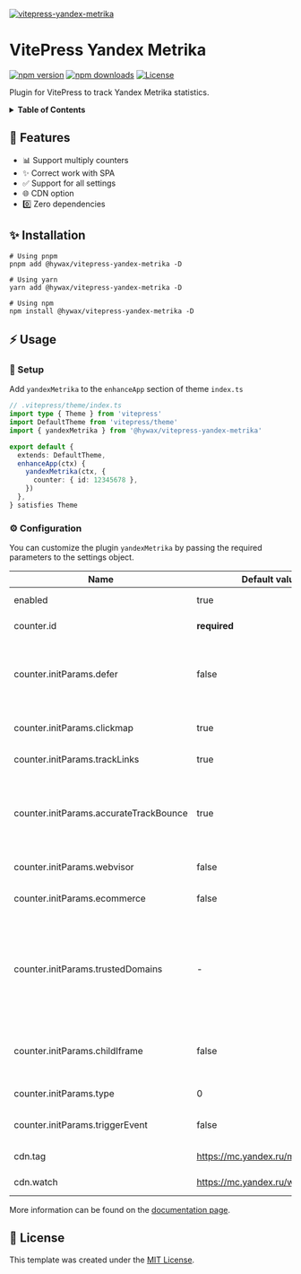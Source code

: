 [![vitepress-yandex-metrika](https://raw.githubusercontent.com/hywax/vitepress-yandex-metrika/main/public/cover.jpg)](https://github.com/hywax/vitepress-yandex-metrika)

# VitePress Yandex Metrika

[![npm version][npm-version-src]][npm-version-href]
[![npm downloads][npm-downloads-src]][npm-downloads-href]
[![License][license-src]][license-href]

Plugin for VitePress to track Yandex Metrika statistics.

<details>
  <summary><b>Table of Contents</b></summary>

* [Features](#-features)
* [Usage](#-usage)
    * [Setup](#-setup)
    * [Configuration](#-configuration)
* [License](#-license)
</details>

## 🎯 Features

* 📊 Support multiply counters
* ✨ Correct work with SPA
* ✅ Support for all settings
* 🌐 CDN option
* 0️⃣ Zero dependencies

## ✨ Installation

```shell
# Using pnpm
pnpm add @hywax/vitepress-yandex-metrika -D

# Using yarn
yarn add @hywax/vitepress-yandex-metrika -D

# Using npm
npm install @hywax/vitepress-yandex-metrika -D
```

## ⚡ Usage

### 🚀 Setup

Add `yandexMetrika` to the `enhanceApp` section of theme `index.ts`

```typescript
// .vitepress/theme/index.ts
import type { Theme } from 'vitepress'
import DefaultTheme from 'vitepress/theme'
import { yandexMetrika } from '@hywax/vitepress-yandex-metrika'

export default {
  extends: DefaultTheme,
  enhanceApp(ctx) {
    yandexMetrika(ctx, {
      counter: { id: 12345678 },
    })
  },
} satisfies Theme
```

### ⚙️ Configuration

You can customize the plugin `yandexMetrika` by passing the required parameters to the settings object.

| Name                                   | Default value                       | Type                        | Description                                                                                                               |
|----------------------------------------|-------------------------------------|-----------------------------|---------------------------------------------------------------------------------------------------------------------------|
| enabled                                | true                                | Boolean                     | Active Yandex.Metrica                                                                                                     |
| counter.id                             | **required**                        | Number                      | Yandex.Metrica tag ID                                                                                                     |
| counter.initParams.defer               | false                               | Boolean                     | Whether to disable automatically sending data during tag initialization                                                   |
| counter.initParams.clickmap            | true                                | Boolean                     | Whether to collect data for a click map                                                                                   |
| counter.initParams.trackLinks          | true                                | Boolean                     | Track clicks on outbound links                                                                                            |
| counter.initParams.accurateTrackBounce | true                                | Boolean \| Number           | Accurate bounce rate The parameter can accept these valuesAccurate bounce rate                                            |
| counter.initParams.webvisor            | false                               | Boolean                     | Whether to use Session Replay                                                                                             |
| counter.initParams.ecommerce           | false                               | Boolean \| String  \| Array | Collect data for e-commerce — Ecommerce.                                                                                  |
| counter.initParams.trustedDomains      | -                                   | Array                       | Indicates a trusted domain for recording the contents of a child iframe. Contains the domain address of the parent window |
| counter.initParams.childIframe         | false                               | Boolean                     | Whether to record iframe contents without a tag in a child window                                                         |
| counter.initParams.type                | 0                                   | Number                      | Tag type. 1 for YAN                                                                                                       |
| counter.initParams.triggerEvent        | false                               | Boolean                     | Whether to check if the tag is ready                                                                                      |
| cdn.tag                                | https://mc.yandex.ru/metrika/tag.js | String                      | CDN link for tag                                                                                                          |
| cdn.watch                              | https://mc.yandex.ru/watch          | String                      | CDN link for pixel image                                                                                                  |

More information can be found on the [documentation page](https://yandex.com/support/metrica/code/counter-initialize.html).

## 📄 License
This template was created under the [MIT License](LICENSE).

<!-- Badges -->

[npm-version-src]: https://img.shields.io/npm/v/@hywax/vitepress-yandex-metrika/latest.svg?logo=hackthebox&color=4A4DFF&logoColor=fff
[npm-version-href]: https://npmjs.com/package/@hywax/vitepress-yandex-metrika
[npm-downloads-src]: https://img.shields.io/npm/dm/@hywax/vitepress-yandex-metrika.svg?colorA=4A4DFF
[npm-downloads-href]: https://npmjs.com/package/@hywax/vitepress-yandex-metrika
[license-src]: https://img.shields.io/badge/License-MIT-4A4DFF?logo=opensourceinitiative&logoColor=fff
[license-href]: https://npmjs.com/package/@hywax/vitepress-yandex-metrika
